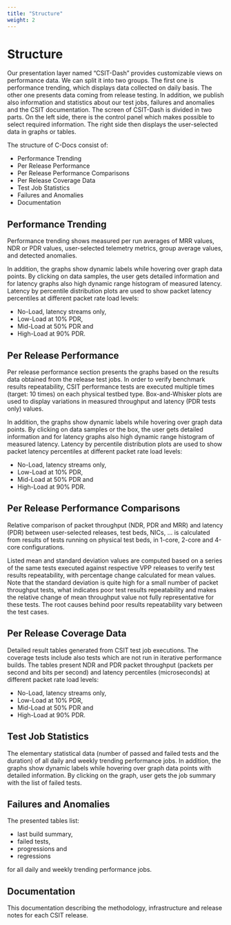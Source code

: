 ```yaml
---
title: "Structure"
weight: 2
---
```


# Structure

Our presentation layer named “CSIT-Dash” provides customizable views on
performance data. We can split it into two groups. The first one is performance
trending, which displays data collected on daily basis. The other one presents
data coming from release testing. In addition, we publish also information and
statistics about our test jobs, failures and anomalies and the CSIT
documentation.
The screen of CSIT-Dash is divided in two parts. On the left side, there is the
control panel which makes possible to select required information. The right
side then displays the user-selected data in graphs or tables.

The structure of C-Docs consist of:

- Performance Trending
- Per Release Performance
- Per Release Performance Comparisons
- Per Release Coverage Data
- Test Job Statistics
- Failures and Anomalies
- Documentation

## Performance Trending

Performance trending shows measured per run averages of MRR values, NDR or PDR
values, user-selected telemetry metrics, group average values, and detected
anomalies.

In addition, the graphs show dynamic labels while hovering over graph data
points. By clicking on data samples, the user gets detailed information and for
latency graphs also high dynamic range histogram of measured latency.
Latency by percentile distribution plots are used to show packet latency
percentiles at different packet rate load levels:
- No-Load, latency streams only,
- Low-Load at 10% PDR,
- Mid-Load at 50% PDR and
- High-Load at 90% PDR.

## Per Release Performance

Per release performance section presents the graphs based on the results data
obtained from the release test jobs. In order to verify benchmark results
repeatability, CSIT performance tests are executed multiple times (target: 10
times) on each physical testbed type. Box-and-Whisker plots are used to display
variations in measured throughput and latency (PDR tests only) values.

In addition, the graphs show dynamic labels while hovering over graph data
points. By clicking on data samples or the box, the user gets detailed
information and for latency graphs also high dynamic range histogram of measured
latency.
Latency by percentile distribution plots are used to show packet latency
percentiles at different packet rate load levels:
- No-Load, latency streams only,
- Low-Load at 10% PDR,
- Mid-Load at 50% PDR and
- High-Load at 90% PDR.

## Per Release Performance Comparisons

Relative comparison of packet throughput (NDR, PDR and MRR) and latency (PDR)
between user-selected releases, test beds, NICs, ... is calculated from results
of tests running on physical test beds, in 1-core, 2-core and 4-core
configurations.

Listed mean and standard deviation values are computed based on a series of the
same tests executed against respective VPP releases to verify test results
repeatability, with percentage change calculated for mean values. Note that the
standard deviation is quite high for a small number of packet throughput tests,
what indicates poor test results repeatability and makes the relative change of
mean throughput value not fully representative for these tests. The root causes
behind poor results repeatability vary between the test cases.

## Per Release Coverage Data

Detailed result tables generated from CSIT test job executions. The coverage
tests include also tests which are not run in iterative performance builds.
The tables present NDR and PDR packet throughput (packets per second and bits
per second) and latency percentiles (microseconds) at different packet rate load
levels:
- No-Load, latency streams only,
- Low-Load at 10% PDR,
- Mid-Load at 50% PDR and
- High-Load at 90% PDR.

## Test Job Statistics

The elementary statistical data (number of passed and failed tests and the
duration) of all daily and weekly trending performance jobs.
In addition, the graphs show dynamic labels while hovering over graph data
points with detailed information. By clicking on the graph, user gets the job
summary with the list of failed tests.

## Failures and Anomalies

The presented tables list:
- last build summary,
- failed tests,
- progressions and
- regressions

for all daily and weekly trending performance jobs.

## Documentation

This documentation describing the methodology, infrastructure and release notes
for each CSIT release.
